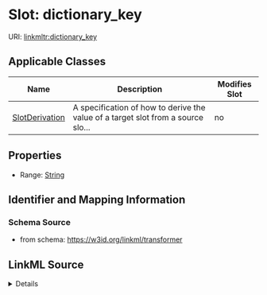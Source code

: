 

# Slot: dictionary_key

URI: [linkmltr:dictionary_key](https://w3id.org/linkml/transformer/dictionary_key)



<!-- no inheritance hierarchy -->





## Applicable Classes

| Name | Description | Modifies Slot |
| --- | --- | --- |
| [SlotDerivation](SlotDerivation.md) | A specification of how to derive the value of a target slot from a source slo... |  no  |







## Properties

* Range: [String](String.md)





## Identifier and Mapping Information







### Schema Source


* from schema: https://w3id.org/linkml/transformer




## LinkML Source

<details>
```yaml
name: dictionary_key
from_schema: https://w3id.org/linkml/transformer
rank: 1000
alias: dictionary_key
owner: SlotDerivation
domain_of:
- SlotDerivation
range: string

```
</details>